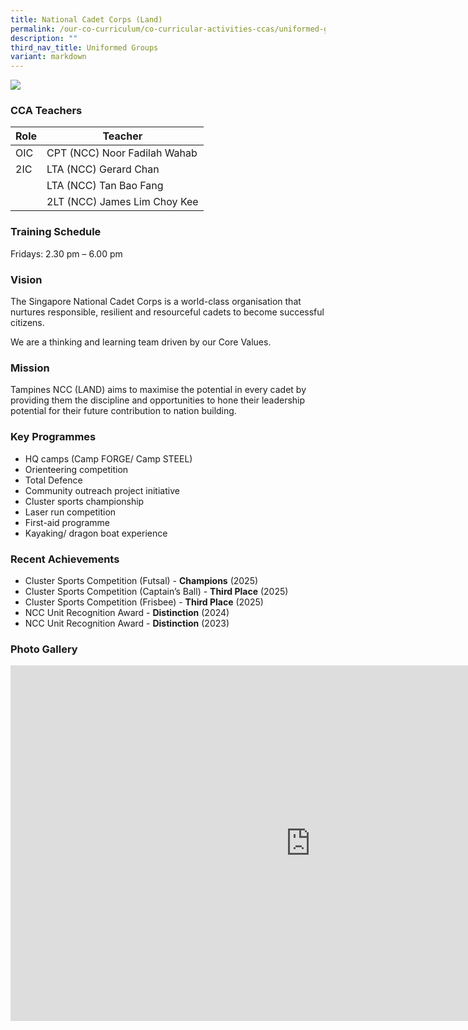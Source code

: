 ```yaml
---
title: National Cadet Corps (Land)
permalink: /our-co-curriculum/co-curricular-activities-ccas/uniformed-groups/national-cadet-corps-land/
description: ""
third_nav_title: Uniformed Groups
variant: markdown
---
```

![](/images/National_Cadet_Corps.jpg)

### CCA Teachers

| Role | Teacher | 
| -------- | -------- | 
| OIC     | CPT (NCC) Noor Fadilah Wahab     | 
| 2IC     | LTA (NCC) Gerard Chan   | 
|      | LTA (NCC) Tan Bao Fang     | 
|      | 2LT (NCC) James Lim Choy Kee    | 

### Training Schedule
Fridays: 2.30 pm – 6.00 pm 

### Vision
The Singapore National Cadet Corps is a world-class organisation that nurtures responsible, resilient and resourceful cadets to become successful citizens.

We are a thinking and learning team driven by our Core Values.

### Mission
Tampines NCC (LAND) aims to maximise the potential in every cadet by providing them the discipline and opportunities to hone their leadership potential for their future contribution to nation building.

### Key Programmes
*   HQ camps (Camp FORGE/ Camp STEEL)
*   Orienteering competition
*   Total Defence
*   Community outreach project initiative
*   Cluster sports championship
*   Laser run competition
*   First-aid programme
*   Kayaking/ dragon boat experience

### Recent Achievements
*   Cluster Sports Competition (Futsal) - **Champions** (2025)&nbsp;
*   Cluster Sports Competition (Captain’s Ball) - **Third Place** (2025)
*   Cluster Sports Competition (Frisbee) - **Third Place** (2025)
*   NCC Unit Recognition Award - **Distinction** (2024)&nbsp;
*   NCC Unit Recognition Award - **Distinction** (2023)

### Photo Gallery
<iframe allowfullscreen="true" height="569" width="960" frameborder="0" src="https://docs.google.com/presentation/d/1t5wgZS7xS6RBw_SoLtHWA7UbR6hEi8A4EZ0uHAQR_4Y/embed?start=true&amp;loop=true&amp;delayms=3000"></iframe>